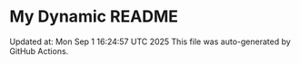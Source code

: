 # My Dynamic README
Updated at: Mon Sep  1 16:24:57 UTC 2025
This file was auto-generated by GitHub Actions.
